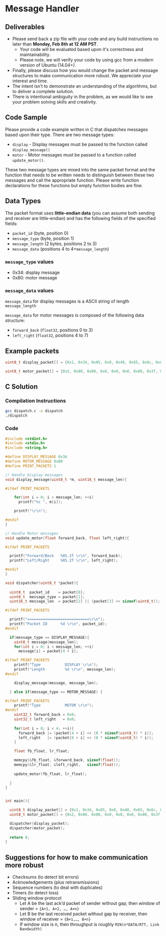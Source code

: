 # Message Handler

## Deliverables

- Please send back a zip file with your code and any build instructions no later than **Monday, Feb 8th at 12 AM PST**. 
	- Your code will be evaluated based upon it's correctness and maintainability. 
	- Please note, we will verify your code by using gcc from a modern version of Ubuntu (14.04+). 
- Finally, please discuss how you would change the packet and message structures to make communication more robust. We appreciate your interest and time.
- The intent isn’t to demonstrate an understanding of the algorithms, but to deliver a complete solution. 
- There is intentional ambiguity in the problem, as we would like to see your problem solving skills and creativity. 

## Code Sample

Please provide a code example written in C that dispatches messages based upon their type. There are two message types:

- `display` - Display messages must be passed to the function called `display_message()`
- `motor` - Motor messages must be passed to a function called `update_motor()`. 

These two message types are mixed into the same packet format and the function that needs to be written needs to distinguish between these two messages and call the appropriate function. Please write function declarations for these functions but empty function bodies are fine.

## Data Types

The packet format uses **little-endian data** (you can assume both sending and receiver are little-endian) and has the following fields of the specified fields:

- `packet_id` (byte, position 0)
- `message_type` (byte, position 1)
- `message_length` (2 bytes, positions 2 to 3)
- `message_data` (positions 4 to 4+`message_length`)

### `message_type` values

- 0x34: display message
- 0x80: motor message

### `message_data` values

`message_data` for display messages is a ASCII string of length `message_length`

`message_data` for motor messages is composed of the following data structure:

- `forward_back` (`float32`, positions 0 to 3)
- `left_right` (`float32`, positions 4 to 7)

## Example packets 

````cpp
uint8_t display_packet[] = {0x1, 0x34, 0x05, 0x0, 0x48, 0x65, 0x6c, 0x6c, 0x6f};

uint8_t motor_packet[] = {0x2, 0x80, 0x08, 0x0, 0x0, 0x0, 0x80, 0x3f, 0x0, 0x0, 0x0, 0xbf};
````

## C Solution

### Compilation Instructions

````sh
gcc dispatch.c -o dispatch
./dispatch
````

### Code

````c
#include <stdint.h>
#include <stdio.h>
#include <string.h>

#define DISPLAY_MESSAGE 0x34
#define MOTOR_MESSAGE 0x80
#define PRINT_PACKETS 1

// Handle Display messages
void display_message(uint8_t *m, uint16_t message_len){

#ifdef PRINT_PACKETS

    for(int i = 0; i < message_len; ++i)
      printf("%c ", m[i]);

    printf("\r\n");

#endif    
}

// Handle Motor messages
void update_motor(float forward_back, float left_right){

#ifdef PRINT_PACKETS

  printf("Forward/Back   %05.2f \r\n", forward_back);
  printf("Left/Right     %05.2f \r\n", left_right);

#endif  
}

void dispatcher(uint8_t *packet){
  
  uint8_t  packet_id    = packet[0];
  uint8_t  message_type = packet[1];
  uint16_t message_len  = packet[2] || (packet[3] << sizeof(uint8_t));

#ifdef PRINT_PACKETS

  printf("============================\r\n");
  printf("Packet ID      %d \r\n", packet_id);
#endif

  if(message_type == DISPLAY_MESSAGE){
    uint8_t message[message_len];
    for(int i = 0; i < message_len; ++i)
      message[i] = packet[4 + i];

#ifdef PRINT_PACKETS
    printf("Type           DISPLAY \r\n");
    printf("Length         %d \r\n", message_len);
#endif

    display_message(message, message_len);

  } else if(message_type == MOTOR_MESSAGE) {

#ifdef PRINT_PACKETS	  
    printf("Type           MOTOR \r\n");
#endif
    uint32_t forward_back = 0x0;
    uint32_t left_right   = 0x0;
    
    for(int i = 0; i < 4; ++i){
      forward_back |= (packet[4 + i] << (8 * sizeof(uint8_t) * i));
      left_right   |= (packet[8 + i] << (8 * sizeof(uint8_t) * i));
    }

    float fb_float, lr_float;

    memcpy(&fb_float, &forward_back, sizeof(float));
    memcpy(&lr_float, &left_right,   sizeof(float));
    
    update_motor(fb_float, lr_float); 
    
  }
}


int main(){

  uint8_t display_packet[] = {0x1, 0x34, 0x05, 0x0, 0x48, 0x65, 0x6c, 0x6c, 0x6f};
  uint8_t motor_packet[] = {0x2, 0x80, 0x08, 0x0, 0x0, 0x0, 0x80, 0x3f, 0x0, 0x0, 0x0, 0xbf};

  dispatcher(display_packet);
  dispatcher(motor_packet);
  
  return 0;
}

````

## Suggestions for how to make communication more robust

- Checksums (to detect bit errors)
- Acknowledgements (plus retransmissions)
- Sequence numbers (to deal with duplicates)
- Timers (to detect loss)
- Sliding window protocol 
  - Let A be the last ack’d packet of sender without gap; then window of sender = `{A+1, A+2, …, A+n}`
  - Let B be the last received packet without gap by receiver, then window of receiver = `{B+1,…, B+n}`
  - If window size is n, then throughput is roughly `MIN(n*DATA/RTT, Link Bandwidth)`